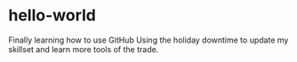 # hello-world
Finally learning how to use GitHub
Using the holiday downtime to update my skillset and learn more tools of the trade.
